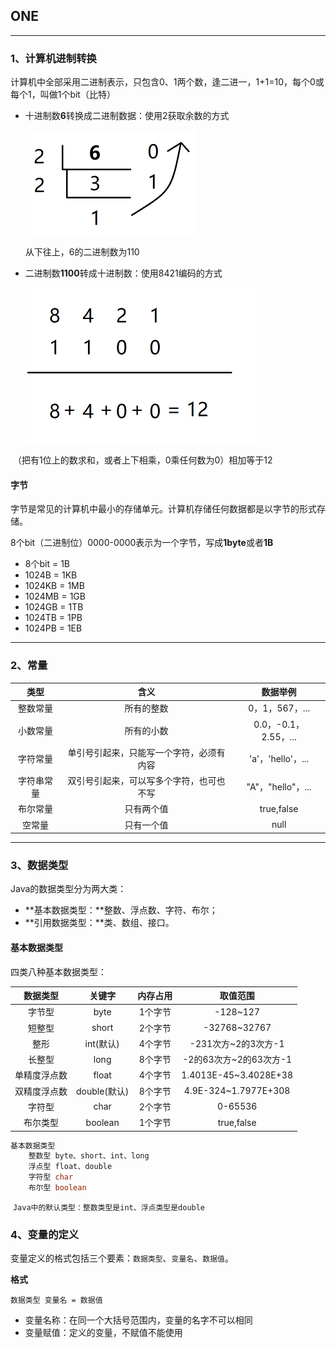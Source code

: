 ## ONE

****

### 1、计算机进制转换

​	计算机中全部采用二进制表示，只包含0、1两个数，逢二进一，1+1=10，每个0或每个1，叫做1个bit（比特）

- 十进制数**6**转换成二进制数据：使用2获取余数的方式

  <img src="进制转换.assets/1573440770335.png" alt="1573440770335" style="zoom:50%;" />

  从下往上，6的二进制数为110

- 二进制数**1100**转成十进制数：使用8421编码的方式

  ![1573441071148](进制转换.assets/1573441071148.png)

​		（把有1位上的数求和，或者上下相乘，0乘任何数为0）相加等于12

#### 字节

​	字节是常见的计算机中最小的存储单元。计算机存储任何数据都是以字节的形式存储。 

​	8个bit（二进制位）0000-0000表示为一个字节，写成**1byte**或者**1B**

- 8个bit = 1B
- 1024B = 1KB
- 1024KB = 1MB
- 1024MB = 1GB
- 1024GB = 1TB
- 1024TB = 1PB
- 1024PB = 1EB

***

### 2、常量

|    类型    |                   含义                   |       数据举例       |
| :--------: | :--------------------------------------: | :------------------: |
|  整数常量  |                所有的整数                |    0，1，567，...    |
|  小数常量  |                所有的小数                | 0.0，-0.1，2.55，... |
|  字符常量  | 单引号引起来，只能写一个字符，必须有内容 |  'a'，'hello'，...   |
| 字符串常量 | 双引号引起来，可以写多个字符，也可也不写 |  "A"，"hello"，...   |
|  布尔常量  |                只有两个值                |      true,false      |
|   空常量   |                只有一个值                |         null         |



****

### 3、数据类型

Java的数据类型分为两大类：

- **基本数据类型：**整数、浮点数、字符、布尔；
- **引用数据类型：**类、数组、接口。

#### 基本数据类型

四类八种基本数据类型：

|   数据类型   |    关键字    | 内存占用 |        取值范围        |
| :----------: | :----------: | :------: | :--------------------: |
|    字节型    |     byte     | 1个字节  |        -128~127        |
|    短整型    |    short     | 2个字节  |      -32768~32767      |
|     整形     |  int(默认)   | 4个字节  |  -231次方~2的3次方-1   |
|    长整型    |     long     | 8个字节  | -2的63次方~2的63次方-1 |
| 单精度浮点数 |    float     | 4个字节  | 1.4013E-45~3.4028E+38  |
| 双精度浮点数 | double(默认) | 8个字节  |  4.9E-324~1.7977E+308  |
|    字符型    |     char     | 2个字节  |        0-65536         |
|   布尔类型   |   boolean    | 1个字节  |       true,false       |

```java
基本数据类型
	整数型 byte、short、int、long
	浮点型 float、double
	字符型 char
	布尔型 boolean
```

​	`Java中的默认类型：整数类型是int、浮点类型是double`

### 4、变量的定义

变量定义的格式包括三个要素：`数据类型`、`变量名`、`数据值`。

**格式**

```
数据类型 变量名 = 数据值
```

- 变量名称：在同一个大括号范围内，变量的名字不可以相同
- 变量赋值：定义的变量，不赋值不能使用

